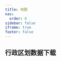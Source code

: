 ```yaml
---
title: 地图
nav:
  order: 0
sidebar: false
iframe: true
footer: false
---
```


## 行政区划数据下载

<code src="./demo/index.tsx"></code>
